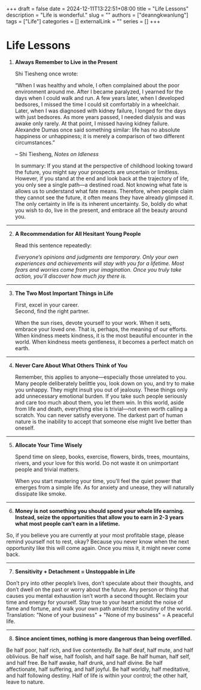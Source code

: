 +++ 
draft = false
date = 2024-12-11T13:22:51+08:00
title = "Life Lessons"
description = "Life is wonderful."
slug = ""
authors = ["deanngkwanlung"]
tags = ["Life"]
categories = []
externalLink = ""
series = []
+++

# Life Lessons

1. **Always Remember to Live in the Present**

   Shi Tiesheng once wrote:

   “When I was healthy and whole, I often complained about the poor environment around me. After I became paralyzed, I yearned for the days when I could walk and run. A few years later, when I developed bedsores, I missed the time I could sit comfortably in a wheelchair. Later, when I was diagnosed with kidney failure, I longed for the days with just bedsores. As more years passed, I needed dialysis and was awake only rarely. At that point, I missed having kidney failure. Alexandre Dumas once said something similar: life has no absolute happiness or unhappiness; it is merely a comparison of two different circumstances.”

   – Shi Tiesheng, *Notes on Idleness*

   In summary: If you stand at the perspective of childhood looking toward the future, you might say your prospects are uncertain or limitless. However, if you stand at the end and look back at the trajectory of life, you only see a single path—a destined road. Not knowing what fate is allows us to understand what fate means. Therefore, when people claim they cannot see the future, it often means they have already glimpsed it. The only certainty in life is its inherent uncertainty. So, boldly do what you wish to do, live in the present, and embrace all the beauty around you.

---

2. **A Recommendation for All Hesitant Young People**

   Read this sentence repeatedly:

   *Everyone’s opinions and judgments are temporary. Only your own experiences and achievements will stay with you for a lifetime. Most fears and worries come from your imagination. Once you truly take action, you’ll discover how much joy there is.*

---

3. **The Two Most Important Things in Life**

   First, excel in your career.  
   Second, find the right partner.

   When the sun rises, devote yourself to your work. When it sets, embrace your loved one. That is, perhaps, the meaning of our efforts. When kindness meets kindness, it is the most beautiful encounter in the world. When kindness meets gentleness, it becomes a perfect match on earth.

---

4. **Never Care About What Others Think of You**

   Remember, this applies to anyone—especially those unrelated to you. Many people deliberately belittle you, look down on you, and try to make you unhappy. They might insult you out of jealousy. These things only add unnecessary emotional burden. If you take such people seriously and care too much about them, you let them win. In this world, aside from life and death, everything else is trivial—not even worth calling a scratch. You can never satisfy everyone. The darkest part of human nature is the inability to accept that someone else might live better than oneself.

---

5. **Allocate Your Time Wisely**

   Spend time on sleep, books, exercise, flowers, birds, trees, mountains, rivers, and your love for this world. Do not waste it on unimportant people and trivial matters.

   When you start mastering your time, you’ll feel the quiet power that emerges from a simple life. As for anxiety and unease, they will naturally dissipate like smoke.

---

6. **Money is not something you should spend your whole life earning. Instead, seize the opportunities that allow you to earn in 2-3 years what most people can’t earn in a lifetime.**

So, if you believe you are currently at your most profitable stage, please remind yourself not to rest, okay?
Because you never know when the next opportunity like this will come again. Once you miss it, it might never come back.

---

7. **Sensitivity + Detachment = Unstoppable in Life**

Don’t pry into other people’s lives, don’t speculate about their thoughts, and don’t dwell on the past or worry about the future. Any person or thing that causes you mental exhaustion isn’t worth a second thought.
Reclaim your time and energy for yourself. Stay true to your heart amidst the noise of fame and fortune, and walk your own path amidst the scrutiny of the world.
Translation: "None of your business" + "None of my business" = A peaceful life.

---

8. **Since ancient times, nothing is more dangerous than being overfilled.**

Be half poor, half rich, and live contentedly.
Be half deaf, half mute, and half oblivious.
Be half wise, half foolish, and half sage.
Be half human, half self, and half free.
Be half awake, half drunk, and half divine.
Be half affectionate, half suffering, and half joyful.
Be half worldly, half meditative, and half following destiny.
Half of life is within your control; the other half, leave to nature.
